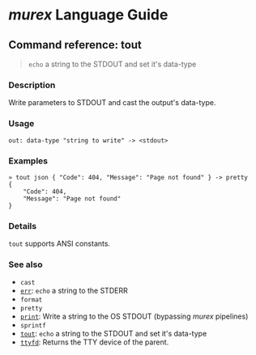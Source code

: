 # _murex_ Language Guide

## Command reference: tout

> `echo` a string to the STDOUT and set it's data-type

### Description

Write parameters to STDOUT and cast the output's data-type.

### Usage

    out: data-type "string to write" -> <stdout>

### Examples

    » tout json { "Code": 404, "Message": "Page not found" } -> pretty
    {
        "Code": 404,
        "Message": "Page not found"
    }

### Details

`tout` supports ANSI constants.

### See also

* `cast`
* [`err`](err.md): `echo` a string to the STDERR
* `format`
* `pretty`
* [`print`](print.md): Write a string to the OS STDOUT (bypassing _murex_ pipelines)
* `sprintf`
* [`tout`](tout.md): `echo` a string to the STDOUT and set it's data-type
* [`ttyfd`](ttyfd.md): Returns the TTY device of the parent.
